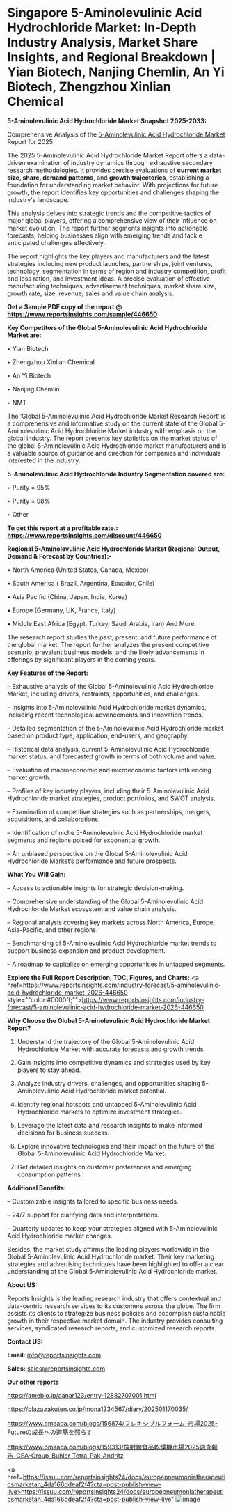 # Singapore 5-Aminolevulinic Acid Hydrochloride Market: In-Depth Industry Analysis, Market Share Insights, and Regional Breakdown | Yian Biotech, Nanjing Chemlin, An Yi Biotech, Zhengzhou Xinlian Chemical

<strong>5-Aminolevulinic Acid Hydrochloride Market Snapshot 2025-2033:</strong>

Comprehensive Analysis of the <a href=https://www.reportsinsights.com/sample/446650>5-Aminolevulinic Acid Hydrochloride Market</a> Report for 2025

The 2025 5-Aminolevulinic Acid Hydrochloride Market Report offers a data-driven examination of industry dynamics through exhaustive secondary research methodologies. It provides precise evaluations of <strong>current market size, share, demand patterns</strong>, and <strong>growth trajectories</strong>, establishing a foundation for understanding market behavior. With projections for future growth, the report identifies key opportunities and challenges shaping the industry's landscape.

This analysis delves into strategic trends and the competitive tactics of major global players, offering a comprehensive view of their influence on market evolution. The report further segments insights into actionable forecasts, helping businesses align with emerging trends and tackle anticipated challenges effectively.

The report highlights the key players and manufacturers and the latest strategies including new product launches, partnerships, joint ventures, technology, segmentation in terms of region and industry competition, profit and loss ration, and investment ideas. A precise evaluation of effective manufacturing techniques, advertisement techniques, market share size, growth rate, size, revenue, sales and value chain analysis.

<strong>Get a Sample PDF copy of the report @ <a href=https://www.reportsinsights.com/sample/446650 style=color:#0000ff;>https://www.reportsinsights.com/sample/446650</a></strong>

<strong>Key Competitors of the Global 5-Aminolevulinic Acid Hydrochloride Market are:</strong>

‣ Yian Biotech

‣ Zhengzhou Xinlian Chemical

‣ An Yi Biotech

‣ Nanjing Chemlin

‣ NMT

The ‘Global 5-Aminolevulinic Acid Hydrochloride Market Research Report’ is a comprehensive and informative study on the current state of the Global 5-Aminolevulinic Acid Hydrochloride Market industry with emphasis on the global industry. The report presents key statistics on the market status of the global 5-Aminolevulinic Acid Hydrochloride market manufacturers and is a valuable source of guidance and direction for companies and individuals interested in the industry.

<strong>5-Aminolevulinic Acid Hydrochloride Industry Segmentation covered are:</strong>

‣ Purity = 95%

‣ Purity = 98%

‣ Other

<strong>To get this report at a profitable rate.: <a href=https://www.reportsinsights.com/discount/446650 style=color:#0000ff;>https://www.reportsinsights.com/discount/446650</a></strong>

<strong>Regional 5-Aminolevulinic Acid Hydrochloride Market (Regional Output, Demand &amp; Forecast by Countries):-</strong>

• North America (United States, Canada, Mexico)

• South America ( Brazil, Argentina, Ecuador, Chile)

• Asia Pacific (China, Japan, India, Korea)

• Europe (Germany, UK, France, Italy)

• Middle East Africa (Egypt, Turkey, Saudi Arabia, Iran) And More.

The research report studies the past, present, and future performance of the global market. The report further analyzes the present competitive scenario, prevalent business models, and the likely advancements in offerings by significant players in the coming years.

<strong>Key Features of the Report:</strong>

– Exhaustive analysis of the Global 5-Aminolevulinic Acid Hydrochloride Market, including drivers, restraints, opportunities, and challenges.

– Insights into 5-Aminolevulinic Acid Hydrochloride market dynamics, including recent technological advancements and innovation trends.

– Detailed segmentation of the 5-Aminolevulinic Acid Hydrochloride market based on product type, application, end-users, and geography.

– Historical data analysis, current 5-Aminolevulinic Acid Hydrochloride market status, and forecasted growth in terms of both volume and value.

– Evaluation of macroeconomic and microeconomic factors influencing market growth.

– Profiles of key industry players, including their 5-Aminolevulinic Acid Hydrochloride market strategies, product portfolios, and SWOT analysis.

– Examination of competitive strategies such as partnerships, mergers, acquisitions, and collaborations.

– Identification of niche 5-Aminolevulinic Acid Hydrochloride market segments and regions poised for exponential growth.

– An unbiased perspective on the Global 5-Aminolevulinic Acid Hydrochloride Market’s performance and future prospects.

<strong>What You Will Gain:</strong>

– Access to actionable insights for strategic decision-making.

– Comprehensive understanding of the Global 5-Aminolevulinic Acid Hydrochloride Market ecosystem and value chain analysis.

– Regional analysis covering key markets across North America, Europe, Asia-Pacific, and other regions.

– Benchmarking of 5-Aminolevulinic Acid Hydrochloride market trends to support business expansion and product development.

– A roadmap to capitalize on emerging opportunities in untapped segments.

<strong>Explore the Full Report Description, TOC, Figures, and Charts:</strong>
<a href=https://www.reportsinsights.com/industry-forecast/5-aminolevulinic-acid-hydrochloride-market-2026-446650 style=""color:#0000ff;"">https://www.reportsinsights.com/industry-forecast/5-aminolevulinic-acid-hydrochloride-market-2026-446650</a>

<strong>Why Choose the Global 5-Aminolevulinic Acid Hydrochloride Market Report?</strong>

1. Understand the trajectory of the Global 5-Aminolevulinic Acid Hydrochloride Market with accurate forecasts and growth trends.

2. Gain insights into competitive dynamics and strategies used by key players to stay ahead.

3. Analyze industry drivers, challenges, and opportunities shaping 5-Aminolevulinic Acid Hydrochloride market potential.

4. Identify regional hotspots and untapped 5-Aminolevulinic Acid Hydrochloride markets to optimize investment strategies.

5. Leverage the latest data and research insights to make informed decisions for business success.

6. Explore innovative technologies and their impact on the future of the Global 5-Aminolevulinic Acid Hydrochloride Market.

7. Get detailed insights on customer preferences and emerging consumption patterns.

<strong>Additional Benefits:</strong>

– Customizable insights tailored to specific business needs.

– 24/7 support for clarifying data and interpretations.

– Quarterly updates to keep your strategies aligned with 5-Aminolevulinic Acid Hydrochloride market changes.

Besides, the market study affirms the leading players worldwide in the Global 5-Aminolevulinic Acid Hydrochloride market. Their key marketing strategies and advertising techniques have been highlighted to offer a clear understanding of the Global 5-Aminolevulinic Acid Hydrochloride market.

<strong><strong>About US</strong>:</strong>

Reports Insights is the leading research industry that offers contextual and data-centric research services to its customers across the globe. The firm assists its clients to strategize business policies and accomplish sustainable growth in their respective market domain. The industry provides consulting services, syndicated research reports, and customized research reports.

<strong>Contact US:</strong>

<p class=><b>Email:</b> <a href=mailto:info@reportsinsights.com>info@reportsinsights.com</a></p>
<p class=><b>Sales:</b> <a href=mailto:sales@reportsinsights.com>sales@reportsinsights.com</a></p>

<strong>Our other reports</strong>

<a href=https://ameblo.jp/aanar123/entry-12882707001.html>https://ameblo.jp/aanar123/entry-12882707001.html</a>

<a href=https://plaza.rakuten.co.jp/mona1234567/diary/202501170035/>https://plaza.rakuten.co.jp/mona1234567/diary/202501170035/</a>

<a href=https://www.omaada.com/blogs/156874/フレキシブルフォーム-市場2025-Futureの成長への道筋を照らす>https://www.omaada.com/blogs/156874/フレキシブルフォーム-市場2025-Futureの成長への道筋を照らす</a>

<a href=https://www.omaada.com/blogs/159313/放射線食品乾燥機市場2025調査報告-GEA-Group-Buhler-Tetra-Pak-Andritz>https://www.omaada.com/blogs/159313/放射線食品乾燥機市場2025調査報告-GEA-Group-Buhler-Tetra-Pak-Andritz</a>

<a href=https://issuu.com/reportsinsights24/docs/europepneumoniatherapeuticsmarketan_4da166ddeaf2f4?cta=post-publish-view-live>https://issuu.com/reportsinsights24/docs/europepneumoniatherapeuticsmarketan_4da166ddeaf2f4?cta=post-publish-view-live</a>"
![image](https://github.com/user-attachments/assets/1acf6a02-33a9-479d-91c3-3b83985d9e81)
